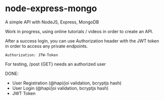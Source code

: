 # node-express-mongo
A simple API with NodeJS, Express, MongoDB

Work in progress, using online tutorials / videos in order to create an API.

After a success login, you can use Authorization header with the JWT token in order to access any private endpoints. 
```
Authorization: JTW-Token
```
For testing, /post {GET} needs an authorized user


DONE:
* User Registration (@hapi/joi validation, bcryptjs hash)
* User Login (@hapi/joi validation, bcryptjs hash)
* JWT Token 


